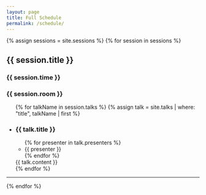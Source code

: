 ```yaml
---
layout: page
title: Full Schedule
permalink: /schedule/
---
```

<section class="full-schedule">
  {% assign sessions = site.sessions %}
  {% for session in sessions %}
  <div class="session">
    <hgroup>
      <h2 id="{{ session.id }}" class="session-title">{{ session.title }}</h2>
      <h3 class="session-time">{{ session.time }}</h3> <h3 class="session-room">{{ session.room }}</h3>
    </hgroup>
    <ul class="talks">
      {% for talkName in session.talks %}
      {% assign talk = site.talks | where: "title", talkName | first %}
      <li class="talk-listing">
        <h3 class="talk-title">{{ talk.title }}</h3>
        <ul class="presenters">
          {% for presenter in talk.presenters %}
            <li class="presenter">{{ presenter }}</li>
          {% endfor %}
        </ul>
        <div class="talk-content"> {{ talk.content }}</div>
      </li>
      {% endfor %}
    </ul>
  </div>
  <hr>
  {% endfor %}

</section>